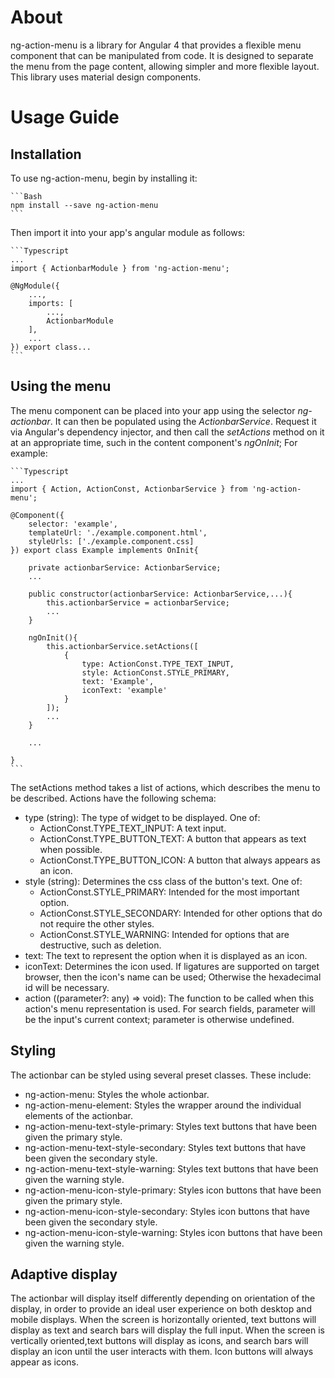 # About

ng-action-menu is a library for Angular 4 that provides a flexible menu component that can be manipulated from code. It is designed to separate the menu from the page content, allowing simpler and more flexible layout. This library uses material design components.

# Usage Guide

## Installation

To use ng-action-menu, begin by installing it:

	```Bash
	npm install --save ng-action-menu
	```

Then import it into your app's angular module as follows:

	```Typescript
	...
	import { ActionbarModule } from 'ng-action-menu';

	@NgModule({
		...,
		imports: [
			...,
			ActionbarModule
		],
		...
	}) export class...
	```

## Using the menu

The menu component can be placed into your app using the selector *ng-actionbar*. It can then be populated using the *ActionbarService*. Request it via Angular's dependency injector, and then call the *setActions* method on it at an appropriate time, such in the content component's *ngOnInit*; For example:

	```Typescript
	...
	import { Action, ActionConst, ActionbarService } from 'ng-action-menu';

	@Component({
		selector: 'example',
		templateUrl: './example.component.html',
		styleUrls: ['./example.component.css]
	}) export class Example implements OnInit{

		private actionbarService: ActionbarService;
		...

		public constructor(actionbarService: ActionbarService,...){
			this.actionbarService = actionbarService;
			...
		}

		ngOnInit(){
			this.actionbarService.setActions([
				{
					type: ActionConst.TYPE_TEXT_INPUT,
					style: ActionConst.STYLE_PRIMARY,
					text: 'Example',
					iconText: 'example'
				}
			]);
			...
		}

		...

	}
	```

The setActions method takes a list of actions, which describes the menu to be described. Actions have the following schema:

- type (string): The type of widget to be displayed. One of:
  - ActionConst.TYPE_TEXT_INPUT: A text input.
  - ActionConst.TYPE_BUTTON_TEXT: A button that appears as text when possible.
  - ActionConst.TYPE_BUTTON_ICON: A button that always appears as an icon.
- style (string): Determines the css class of the button's text. One of:
  - ActionConst.STYLE_PRIMARY: Intended for the most important option.
  - ActionConst.STYLE_SECONDARY: Intended for other options that do not require the other styles.
  - ActionConst.STYLE_WARNING: Intended for options that are destructive, such as deletion.
- text: The text to represent the option when it is displayed as an icon.
- iconText: Determines the icon used. If ligatures are supported on target browser, then the icon's name can be used; Otherwise the hexadecimal id will be necessary.
- action ((parameter?: any) => void): The function to be called when this action's menu representation is used. For search fields, parameter will be the input's current context; parameter is otherwise undefined.

## Styling

The actionbar can be styled using several preset classes. These include:

- ng-action-menu: Styles the whole actionbar.
- ng-action-menu-element: Styles the wrapper around the individual elements of the actionbar.
- ng-action-menu-text-style-primary: Styles text buttons that have been given the primary style.
- ng-action-menu-text-style-secondary: Styles text buttons that have been given the secondary style.
- ng-action-menu-text-style-warning: Styles text buttons that have been given the warning style.
- ng-action-menu-icon-style-primary: Styles icon buttons that have been given the primary style.
- ng-action-menu-icon-style-secondary: Styles icon buttons that have been given the secondary style.
- ng-action-menu-icon-style-warning: Styles icon buttons that have been given the warning style.

## Adaptive display

The actionbar will display itself differently depending on orientation of the display, in order to provide an ideal user experience on both desktop and mobile displays. When the screen is horizontally oriented, text buttons will display as text and search bars will display the full input. When the screen is vertically oriented,text buttons will display as icons, and search bars will display an icon until the user interacts with them. Icon buttons will always appear as icons.